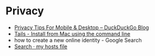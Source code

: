 # Privacy
* [Privacy Tips For Mobile & Desktop – DuckDuckGo Blog](https://spreadprivacy.com/privacy-tips/home)
* [Tails - Install from Mac using the command line](https://tails.boum.org/install/mac/usb/index.en.html)
* how to create a new online identity - Google Search
* [Search · my hosts file](https://github.com/search?utf8=%E2%9C%93&q=my+hosts+file&type=)
